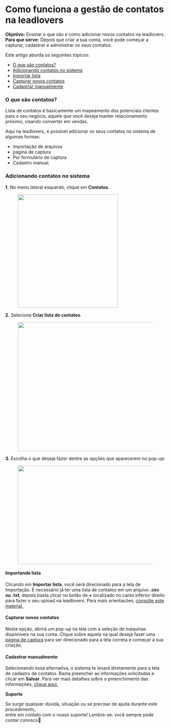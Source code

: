 # Como funciona a gestão de contatos na leadlovers

**Objetivo:** Ensinar o que são e como adicionar novos contatos na leadlovers.\
**Para que serve:** Depois que criar a sua conta, você pode começar a capturar, cadastrar e administrar os seus contatos.

Este artigo aborda os seguintes tópicos:

* [O que são contatos?](como-funciona-a-gestao-de-contatos-na-leadlovers.md#o-que-sao-contatos)
* [Adicionando contatos no sistema](como-funciona-a-gestao-de-contatos-na-leadlovers.md#adicionando-contatos)
* [Importar lista](como-funciona-a-gestao-de-contatos-na-leadlovers.md#importar-lista)
* [Capturar novos contatos](como-funciona-a-gestao-de-contatos-na-leadlovers.md#capturar-novos-contatos)
* [Cadastrar manualmente](como-funciona-a-gestao-de-contatos-na-leadlovers.md#cadastrar-manualmente)

### **O que são contatos?** <a href="#o-que-sao-contatos" id="o-que-sao-contatos"></a>

Lista de contatos é basicamente um mapeamento dos potenciais clientes para o seu negócio, aquele que você deseja manter relacionamento próximo, visando converter em vendas.

Aqui na leadlovers, é possível adicionar os seus contatos no sistema de algumas formas:



* importação de arquivos
* página de captura&#x20;
* Por formulário de captura
* Cadastro manual.

### **Adicionando contatos no sistema** <a href="#adicionando-contatos" id="adicionando-contatos"></a>

**1.** No menu lateral esquerdo, clique em **Contatos**.

<figure><img src="https://suporte.love/wp-content/uploads/2023/07/dddf.png" alt="" height="357" width="315"><figcaption></figcaption></figure>

**2.** Selecione **Criar lista de contatos**.

<figure><img src="https://suporte.love/wp-content/uploads/2023/07/df.png" alt="" height="406" width="571"><figcaption></figcaption></figure>

**3.** Escolha o que deseja fazer dentre as opções que aparecerem no pop-up:

<figure><img src="https://suporte.love/wp-content/uploads/2023/07/cv.png" alt="" height="310" width="566"><figcaption></figcaption></figure>

#### **Importando lista** <a href="#importar-lista" id="importar-lista"></a>

Clicando em **Importar lista**, você será direcionado para a tela de Importação. É necessário já ter uma lista de contatos em um arquivo **.csv ou .txt**, depois basta clicar no botão de **+** localizado no canto inferior direito para fazer o seu upload na leadlovers. Para mais orientações, [consulte este material. ](../importar-contatos.md)

#### **Capturar novos contatos** <a href="#capturar-novos-contatos" id="capturar-novos-contatos"></a>

Nesta opção, abrirá um pop-up na tela com a seleção de máquinas disponíveis na sua conta. Clique sobre aquela na qual deseja fazer uma [página de captura](https://suporte.love/como-criar-e-configurar-uma-pagina-de-captura-no-editor-por-componentes/) para ser direcionado para a tela correta e começar a sua criação.

#### **Cadastrar manualmente** <a href="#cadastrar-manualmente" id="cadastrar-manualmente"></a>

Selecionando essa alternativa, o sistema te levará diretamente para a tela de cadastro de contatos. Basta preencher as informações solicitadas e clicar em **Salvar**. Para ver mais detalhes sobre o preenchimento das informações, [clique aqui.](../importar-contatos/como-cadastrar-um-lead-manualmente.md)





**Suporte**

Se surgir qualquer dúvida, situação ou se precisar de ajuda durante este procedimento,\
entre em contato com o nosso suporte! Lembre-se: você sempre pode contar conosco🥰
